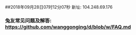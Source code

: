 ##2018年09月28日07时12分07秒 新址: 104.248.69.176
### 兔友常见问题及解答: https://github.com/wanggonging/d/blob/w/FAQ.md
